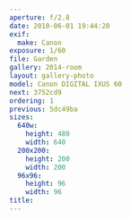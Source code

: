```yaml
---
aperture: f/2.8
date: 2010-06-01 19:44:20
exif:
  make: Canon
exposure: 1/60
file: Garden
gallery: 2014-room
layout: gallery-photo
model: Canon DIGITAL IXUS 60
next: 3752cd9
ordering: 1
previous: 5dc49ba
sizes:
  640w:
    height: 480
    width: 640
  200x200:
    height: 200
    width: 200
  96x96:
    height: 96
    width: 96
title: 
---
```

